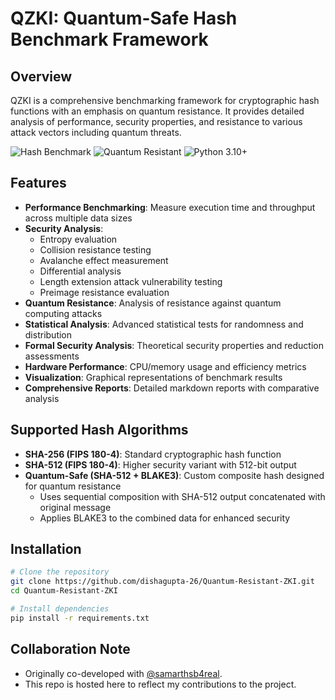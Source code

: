 # QZKI: Quantum-Safe Hash Benchmark Framework

## Overview
QZKI is a comprehensive benchmarking framework for cryptographic hash functions with an emphasis on quantum resistance. It provides detailed analysis of performance, security properties, and resistance to various attack vectors including quantum threats.

![Hash Benchmark](https://img.shields.io/badge/Hash-Benchmark-brightgreen)
![Quantum Resistant](https://img.shields.io/badge/Quantum-Resistant-blue)
![Python 3.10+](https://img.shields.io/badge/Python-3.10+-yellow)

## Features

- **Performance Benchmarking**: Measure execution time and throughput across multiple data sizes
- **Security Analysis**:
  - Entropy evaluation
  - Collision resistance testing
  - Avalanche effect measurement 
  - Differential analysis
  - Length extension attack vulnerability testing
  - Preimage resistance evaluation
- **Quantum Resistance**: Analysis of resistance against quantum computing attacks
- **Statistical Analysis**: Advanced statistical tests for randomness and distribution
- **Formal Security Analysis**: Theoretical security properties and reduction assessments
- **Hardware Performance**: CPU/memory usage and efficiency metrics
- **Visualization**: Graphical representations of benchmark results
- **Comprehensive Reports**: Detailed markdown reports with comparative analysis

## Supported Hash Algorithms

- **SHA-256 (FIPS 180-4)**: Standard cryptographic hash function
- **SHA-512 (FIPS 180-4)**: Higher security variant with 512-bit output
- **Quantum-Safe (SHA-512 + BLAKE3)**: Custom composite hash designed for quantum resistance
  - Uses sequential composition with SHA-512 output concatenated with original message
  - Applies BLAKE3 to the combined data for enhanced security

## Installation

```bash
# Clone the repository
git clone https://github.com/dishagupta-26/Quantum-Resistant-ZKI.git
cd Quantum-Resistant-ZKI

# Install dependencies
pip install -r requirements.txt
```

## Collaboration Note
- Originally co-developed with [@samarthsb4real](https://github.com/samarthsb4real).  
- This repo is hosted here to reflect my contributions to the project.
